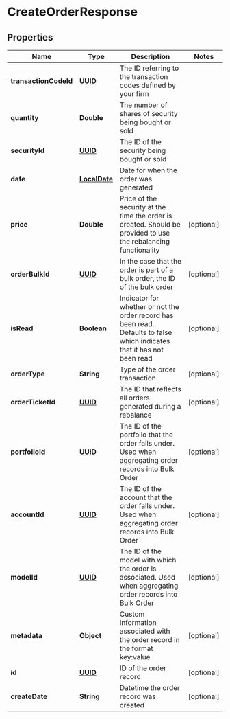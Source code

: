 
# CreateOrderResponse

## Properties
Name | Type | Description | Notes
------------ | ------------- | ------------- | -------------
**transactionCodeId** | [**UUID**](UUID.md) | The ID referring to the transaction codes defined by your firm | 
**quantity** | **Double** | The number of shares of security being bought or sold | 
**securityId** | [**UUID**](UUID.md) | The ID of the security being bought or sold | 
**date** | [**LocalDate**](LocalDate.md) | Date for when the order was generated | 
**price** | **Double** | Price of the security at the time the order is created. Should be provided to use the rebalancing functionality |  [optional]
**orderBulkId** | [**UUID**](UUID.md) | In the case that the order is part of a bulk order, the ID of the bulk order |  [optional]
**isRead** | **Boolean** | Indicator for whether or not the order record has been read. Defaults to false which indicates that it has not been read |  [optional]
**orderType** | **String** | Type of the order transaction |  [optional]
**orderTicketId** | [**UUID**](UUID.md) | The ID that reflects all orders generated during a rebalance |  [optional]
**portfolioId** | [**UUID**](UUID.md) | The ID of the portfolio that the order falls under. Used when aggregating order records into Bulk Order |  [optional]
**accountId** | [**UUID**](UUID.md) | The ID of the account that the order falls under. Used when aggregating order records into Bulk Order |  [optional]
**modelId** | [**UUID**](UUID.md) | The ID of the model with which the order is associated. Used when aggregating order records into Bulk Order |  [optional]
**metadata** | **Object** | Custom information associated with the order record in the format key:value |  [optional]
**id** | [**UUID**](UUID.md) | ID of the order record |  [optional]
**createDate** | **String** | Datetime the order record was created |  [optional]



